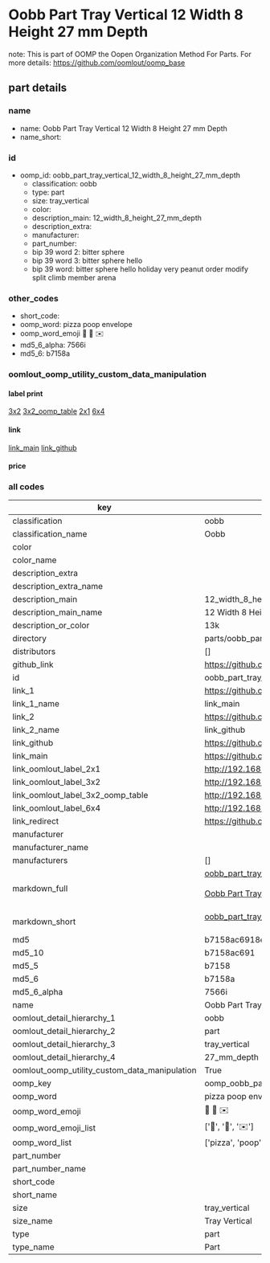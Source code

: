 # Oobb Part Tray Vertical 12 Width 8 Height 27 mm Depth  

note: This is part of OOMP the Oopen Organization Method For Parts. For more details: https://github.com/oomlout/oomp_base

##  part details
  







### name
* name: Oobb Part Tray Vertical 12 Width 8 Height 27 mm Depth
* name_short: 
### id
* oomp_id: oobb_part_tray_vertical_12_width_8_height_27_mm_depth
  * classification: oobb
  * type: part
  * size: tray_vertical
  * color: 
  * description_main: 12_width_8_height_27_mm_depth
  * description_extra: 
  * manufacturer: 
  * part_number: 
  * bip 39 word 2: bitter sphere
  * bip 39 word 3: bitter sphere hello
  * bip 39 word: bitter sphere hello holiday very peanut order modify split climb member arena

### other_codes
* short_code: 
* oomp_word: pizza poop envelope
* oomp_word_emoji :pizza: :poop: :envelope:
* md5_6_alpha: 7566i
* md5_6: b7158a






### oomlout_oomp_utility_custom_data_manipulation
#### label print
[3x2](http://192.168.1.245:1112/?label=oomp%207566i)
[3x2_oomp_table](http://192.168.1.108:1112/?label=oomp%207566i)
[2x1](http://192.168.1.242:1112/?label=oomp%207566i)
[6x4](http://192.168.1.55:1112/?label=oomp%207566i)    

#### link

[link_main](https://github.com/oomlout/oomlout_oomp_version_1_messy/tree/main/parts/oobb_part_tray_vertical_12_width_8_height_27_mm_depth) [link_github](https://github.com/oomlout/oomlout_oomp_version_1_messy/tree/main/parts/oobb_part_tray_vertical_12_width_8_height_27_mm_depth)                             

#### price







### all codes 
| key | value |  
| --- | --- |  
| classification | oobb |  
| classification_name | Oobb |  
| color |  |  
| color_name |  |  
| description_extra |  |  
| description_extra_name |  |  
| description_main | 12_width_8_height_27_mm_depth |  
| description_main_name | 12 Width 8 Height 27 mm Depth |  
| description_or_color | 13k |  
| directory | parts/oobb_part_tray_vertical_12_width_8_height_27_mm_depth |  
| distributors | [] |  
| github_link | https://github.com/oomlout/oomlout_oomp_part_src/tree/main/parts/oobb_part_tray_vertical_12_width_8_height_27_mm_depth |  
| id | oobb_part_tray_vertical_12_width_8_height_27_mm_depth |  
| link_1 | https://github.com/oomlout/oomlout_oomp_version_1_messy/tree/main/parts/oobb_part_tray_vertical_12_width_8_height_27_mm_depth |  
| link_1_name | link_main |  
| link_2 | https://github.com/oomlout/oomlout_oomp_version_1_messy/tree/main/parts/oobb_part_tray_vertical_12_width_8_height_27_mm_depth |  
| link_2_name | link_github |  
| link_github | https://github.com/oomlout/oomlout_oomp_version_1_messy/tree/main/parts/oobb_part_tray_vertical_12_width_8_height_27_mm_depth |  
| link_main | https://github.com/oomlout/oomlout_oomp_version_1_messy/tree/main/parts/oobb_part_tray_vertical_12_width_8_height_27_mm_depth |  
| link_oomlout_label_2x1 | http://192.168.1.242:1112/?label=oomp%207566i |  
| link_oomlout_label_3x2 | http://192.168.1.245:1112/?label=oomp%207566i |  
| link_oomlout_label_3x2_oomp_table | http://192.168.1.108:1112/?label=oomp%207566i |  
| link_oomlout_label_6x4 | http://192.168.1.55:1112/?label=oomp%207566i |  
| link_redirect | https://github.com/oomlout/oomlout_oomp_version_1_messy/tree/main/parts/oobb_part_tray_vertical_12_width_8_height_27_mm_depth |  
| manufacturer |  |  
| manufacturer_name |  |  
| manufacturers | [] |  
| markdown_full | [oobb_part_tray_vertical_12_width_8_height_27_mm_depth](none)<br>[](none)<br>[Oobb Part Tray Vertical 12 Width 8 Height 27 Mm Depth](none)<br><br> |  
| markdown_short | [oobb_part_tray_vertical_12_width_8_height_27_mm_depth](none)<br><br> |  
| md5 | b7158ac6918eb38687f976ccd5b458b6 |  
| md5_10 | b7158ac691 |  
| md5_5 | b7158 |  
| md5_6 | b7158a |  
| md5_6_alpha | 7566i |  
| name | Oobb Part Tray Vertical 12 Width 8 Height 27 mm Depth |  
| oomlout_detail_hierarchy_1 | oobb |  
| oomlout_detail_hierarchy_2 | part |  
| oomlout_detail_hierarchy_3 | tray_vertical |  
| oomlout_detail_hierarchy_4 | 27_mm_depth |  
| oomlout_oomp_utility_custom_data_manipulation | True |  
| oomp_key | oomp_oobb_part_tray_vertical_12_width_8_height_27_mm_depth |  
| oomp_word | pizza poop envelope |  
| oomp_word_emoji | :pizza: :poop: :envelope: |  
| oomp_word_emoji_list | [':pizza:', ':poop:', ':envelope:'] |  
| oomp_word_list | ['pizza', 'poop', 'envelope'] |  
| part_number |  |  
| part_number_name |  |  
| short_code |  |  
| short_name |  |  
| size | tray_vertical |  
| size_name | Tray Vertical |  
| type | part |  
| type_name | Part |  
